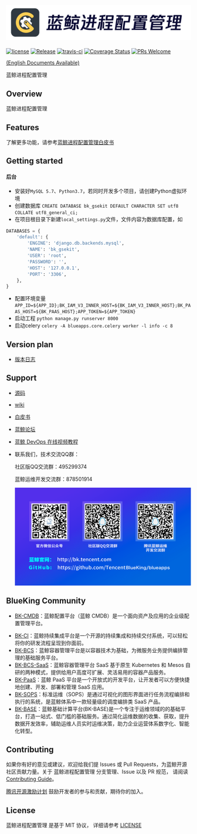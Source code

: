 ![](docs/resource/img/logo_zh.png)
---
[![license](https://img.shields.io/badge/license-MIT-brightgreen.svg)](https://github.com/TencentBlueKing/bk-process-config-manager/blob/master/LICENSE)
[![Release](https://img.shields.io/badge/release-1.0.0-brightgreen.svg)](https://github.com/TencentBlueKing/bk-process-config-manager/releases)
[![travis-ci](https://travis-ci.com/Tencent/bk-process-config-manager.svg?branch=master)](https://travis-ci.com/Tencent/bk-process-config-manager)
[![Coverage Status](https://codecov.io/gh/Tencent/bk-process-config-manager/branch/master/graph/badge.svg)](https://codecov.io/gh/Tencent/bk-process-config-manager)
[![PRs Welcome](https://img.shields.io/badge/PRs-welcome-brightgreen.svg)](https://github.com/TencentBlueKing/bk-process-config-manager/pulls)

[(English Documents Available)](readme_en.md)

蓝鲸进程配置管理


## Overview
蓝鲸进程配置管理

## Features
了解更多功能，请参考[蓝鲸进程配置管理白皮书](http://docs.bk.tencent.com/product_white_paper/bk-process-config-manager/)


## Getting started
#### 后台
- 安装好`MySQL 5.7`、`Python3.7`，若同时开发多个项目，请创建Python虚拟环境
- 创建数据库 `CREATE DATABASE bk_gsekit DEFAULT CHARACTER SET utf8 COLLATE utf8_general_ci;`
- 在项目根目录下新建`local_settings.py`文件，文件内容为数据库配置，如
```python
DATABASES = {
    'default': {
        'ENGINE': 'django.db.backends.mysql',
        'NAME': 'bk_gsekit',
        'USER': 'root',
        'PASSWORD': '',
        'HOST': '127.0.0.1',
        'PORT': '3306',
    },
}
```
- 配置环境变量 `APP_ID=${APP_ID};BK_IAM_V3_INNER_HOST=${BK_IAM_V3_INNER_HOST};BK_PAAS_HOST=${BK_PAAS_HOST};APP_TOKEN=${APP_TOKEN}`
- 启动工程 `python manage.py runserver 8000`
- 启动celery `celery -A blueapps.core.celery worker -l info -c 8`

## Version plan
- [版本日志](docs/release.md)


## Support
- [源码](https://github.com/TencentBlueKing/bk-process-config-manager/tree/master)
- [wiki](https://github.com/TencentBlueKing/bk-process-config-manager/wiki)
- [白皮书](http://docs.bk.tencent.com/product_white_paper/bk-process-config-manager/)
- [蓝鲸论坛](https://bk.tencent.com/s-mart/community)
- [蓝鲸 DevOps 在线视频教程](https://cloud.tencent.com/developer/edu/major-100008)
- 联系我们，技术交流QQ群：

  社区版QQ交流群：495299374
  
  蓝鲸运维开发交流群：878501914
  
  <img src="docs/resource/img/QR-Code.png" align=center style="zoom:67%;" />

## BlueKing Community
* [BK-CMDB](https://github.com/Tencent/bk-cmdb)：蓝鲸配置平台（蓝鲸 CMDB）是一个面向资产及应用的企业级配置管理平台。
- [BK-CI](https://github.com/Tencent/bk-ci)：蓝鲸持续集成平台是一个开源的持续集成和持续交付系统，可以轻松将你的研发流程呈现到你面前。
- [BK-BCS](https://github.com/Tencent/bk-bcs)：蓝鲸容器管理平台是以容器技术为基础，为微服务业务提供编排管理的基础服务平台。
- [BK-BCS-SaaS](https://github.com/Tencent/bk-bcs-saas)：蓝鲸容器管理平台 SaaS 基于原生 Kubernetes 和 Mesos 自研的两种模式，提供给用户高度可扩展、灵活易用的容器产品服务。
- [BK-PaaS](https://github.com/Tencent/bk-PaaS)：蓝鲸 PaaS 平台是一个开放式的开发平台，让开发者可以方便快捷地创建、开发、部署和管理 SaaS 应用。
- [BK-SOPS](https://github.com/Tencent/bk-sops)：标准运维（SOPS）是通过可视化的图形界面进行任务流程编排和执行的系统，是蓝鲸体系中一款轻量级的调度编排类 SaaS 产品。
- [BK-BASE](https://github.com/Tencent/bk-base)：蓝鲸基础计算平台(BK-BASE)是一个专注于运维领域的的基础平台，打造一站式、低门槛的基础服务。通过简化运维数据的收集、获取，提升数据开发效率，辅助运维人员实时运维决策，助力企业运营体系数字化、智能化转型。


## Contributing
如果你有好的意见或建议，欢迎给我们提 Issues 或 Pull Requests，为蓝鲸开源社区贡献力量。关于 蓝鲸进程配置管理 分支管理、Issue 以及 PR 规范，
请阅读 [Contributing Guide](docs/CONTRIBUTING.md)。

[腾讯开源激励计划](https://opensource.tencent.com/contribution) 鼓励开发者的参与和贡献，期待你的加入。

## License
蓝鲸进程配置管理 是基于 MIT 协议， 详细请参考 [LICENSE](https://github.com/TencentBlueKing/bk-process-config-manager/blob/master/LICENSE) 